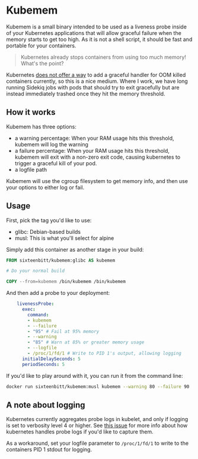 # Kubemem
Kubemem is a small binary intended to be used as a liveness probe inside of your
Kubernetes applications that will allow graceful failure when the memory starts
to get too high. As it is not a shell script, it should be fast and portable for
your containers.

> Kubernetes already stops containers from using too much memory! What's the point?

Kubernetes [does not offer a way](https://github.com/kubernetes/kubernetes/issues/40157)
to add a graceful handler for OOM killed containers currently, so this is a nice medium.
Where I work, we have long running Sidekiq jobs with pods that should try to exit
gracefully but are instead immediately trashed once they hit the memory threshold.

## How it works

Kubemem has three options:

* a warning percentage: When your RAM usage hits this threshold, kubemem will log the warning
* a failure percentage: When your RAM usage hits this threshold, kubemem will exit with
  a non-zero exit code, causing kubernetes to trigger a graceful kill of your pod.
* a logfile path

Kubemem will use the cgroup filesystem to get memory info, and then use your options
to either log or fail.

## Usage

First, pick the tag you'd like to use:

* glibc: Debian-based builds
* musl: This is what you'll select for alpine

Simply add this container as another stage in your build:

```Dockerfile
FROM sixteenbitt/kubemem:glibc AS kubemem

# Do your normal build

COPY --from=kubemem /bin/kubemem /bin/kubemem
```

And then add a probe to your deployment:

```yaml
    livenessProbe:
      exec:
        command:
        - kubemem
        - --failure
        - "95" # Fail at 95% memory
        - --warning
        - "85" # Warn at 85% or greater memory usage
		- --logfile
		- /proc/1/fd/1 # Write to PID 1's output, allowing logging
      initialDelaySeconds: 5
      periodSeconds: 5
```

If you'd like to play around with it, you can run it from the command line:

```sh
docker run sixteenbitt/kubemem:musl kubemem --warning 80 --failure 90
```

## A note about logging

Kubernetes currently aggregates probe logs in kubelet, and only if logging is set to
verbosity level 4 or higher. See [this issue](https://github.com/16Bitt/kubemem/issues/1)
for more info about how kubernetes handles probe logs if you'd like to capture them.

As a workaround, set your logfile parameter to `/proc/1/fd/1` to write to the containers
PID 1 stdout for logging.
